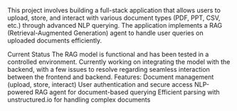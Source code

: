 This project involves building a full-stack application that allows users to upload, store, and interact with various document types (PDF, PPT, CSV, etc.) through advanced NLP querying. The application implements a RAG (Retrieval-Augmented Generation) agent to handle user queries on uploaded documents efficiently.

Current Status
The RAG model is functional and has been tested in a controlled environment.
Currently working on integrating the model with the backend, with a few issues to resolve regarding seamless interaction between the frontend and backend.
Features:
Document management (upload, store, interact)
User authentication and secure access
NLP-powered RAG agent for document-based querying
Efficient parsing with unstructured.io for handling complex documents
